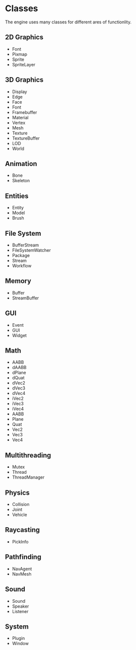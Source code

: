 # Classes #
The engine uses many classes for different ares of functionlity.

## 2D Graphics ##
- Font
- Pixmap
- Sprite
- SpriteLayer

## 3D Graphics ##
- Display
- Edge
- Face
- Font
- Framebuffer
- Material
- Vertex
- Mesh
- Texture
- TextureBuffer
- LOD
- World

## Animation ##
- Bone 
- Skeleton

## Entities ##
- Entity
- Model
- Brush

## File System ##
- BufferStream
- FileSystemWatcher
- Package
- Stream
- Workflow

## Memory ##
- Buffer
- StreamBuffer

## GUI ##
- Event
- GUI
- Widget

## Math ##
- AABB
- dAABB
- dPlane
- dQuat
- dVec2 
- dVec3
- dVec4
- iVec2
- iVec3
- iVec4
- AABB
- Plane
- Quat
- Vec2
- Vec3
- Vec4

## Multithreading ##
- Mutex
- Thread
- ThreadManager

## Physics ##
- Collision
- Joint
- Vehicle

## Raycasting ##
- PickInfo

## Pathfinding ##
- NavAgent
- NavMesh

## Sound ##
- Sound
- Speaker
- Listener

## System ##
- Plugin
- Window
